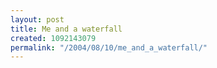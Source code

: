 ```yaml
---
layout: post
title: Me and a waterfall
created: 1092143079
permalink: "/2004/08/10/me_and_a_waterfall/"
---
```



